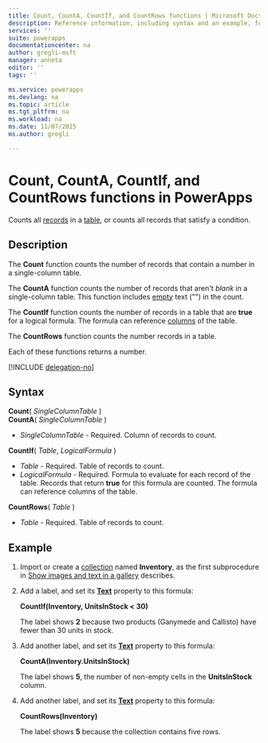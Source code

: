```yaml
---
title: Count, CountA, CountIf, and CountRows functions | Microsoft Docs
description: Reference information, including syntax and an example, for the Count, CountA, CounfIf, and CountRows functions in PowerApps
services: ''
suite: powerapps
documentationcenter: na
author: gregli-msft
manager: anneta
editor: ''
tags: ''

ms.service: powerapps
ms.devlang: na
ms.topic: article
ms.tgt_pltfrm: na
ms.workload: na
ms.date: 11/07/2015
ms.author: gregli

---
```

# Count, CountA, CountIf, and CountRows functions in PowerApps
Counts all [records](../maker/working-with-tables.md#records) in a [table](../maker/working-with-tables.md), or counts all records that satisfy a condition.

## Description
The **Count** function counts the number of records that contain a number in a single-column table.

The **CountA** function counts the number of records that aren't *blank* in a single-column table. This function includes [empty](function-isblank-isempty.md) text ("") in the count.

The **CountIf** function counts the number of records in a table that are **true** for a logical formula.  The formula can reference [columns](../maker/working-with-tables.md#columns) of the table.

The **CountRows** function counts the number records in a table.

Each of these functions returns a number.

[!INCLUDE [delegation-no](../includes/delegation-no.md)]

## Syntax
**Count**( *SingleColumnTable* )<br>
**CountA**( *SingleColumnTable* )

* *SingleColumnTable* - Required.  Column of records to count.  

**CountIf**( *Table*, *LogicalFormula* )

* *Table* - Required.  Table of records to count.
* *LogicalFormula* - Required.  Formula to evaluate for each record of the table.  Records that return **true** for this formula are counted.  The formula can reference columns of the table.

**CountRows**( *Table* )

* *Table* - Required.  Table of records to count.

## Example
1. Import or create a [collection](../maker/working-with-data-sources.md#collections) named **Inventory**, as the first subprocedure in [Show images and text in a gallery](../maker/show-images-text-gallery-sort-filter.md) describes.
2. Add a label, and set its **[Text](../maker/controls/properties-core.md)** property to this formula:
   
    **CountIf(Inventory, UnitsInStock < 30)**
   
    The label shows **2** because two products (Ganymede and Callisto) have fewer than 30 units in stock.
3. Add another label, and set its **[Text](../maker/controls/properties-core.md)** property to this formula:
   
    **CountA(Inventory.UnitsInStock)**
   
    The label shows **5**, the number of non-empty cells in the **UnitsInStock** column.
4. Add another label, and set its **[Text](../maker/controls/properties-core.md)** property to this formula:
   
    **CountRows(Inventory)**
   
    The label shows **5** because the collection contains five rows.

